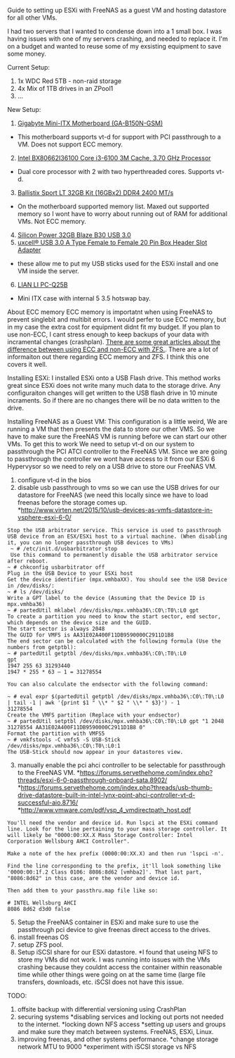 Guide to setting up ESXi with FreeNAS as a guest VM and hosting datastore for all other VMs.

I had two servers that I wanted to condense down into a 1 small box. I was having issues with one of my servers crashing, and needed to replace it. I'm on a budget and wanted to reuse some of my exsisting equipment to save some money.

Current Setup:
1. 1x WDC Red 5TB - non-raid storage
2. 4x Mix of 1TB drives in an ZPool1 
3. ...

New Setup:

1. [Gigabyte Mini-ITX Motherboard (GA-B150N-GSM)](https://www.amazon.com/gp/product/B019GZC908/ref=oh_aui_detailpage_o01_s01?ie=UTF8&psc=1)
  * This motherboard supports vt-d for support with PCI passthrough to a VM. Does not support ECC memory.
2. [Intel BX80662I36100 Core i3-6100 3M Cache, 3.70 GHz Processor](https://www.amazon.com/gp/product/B015VPX2EO/ref=oh_aui_detailpage_o01_s01?ie=UTF8&psc=1)
  * Dual core processor with 2 with two hyperthreaded cores. Supports vt-d.
3. [Ballistix Sport LT 32GB Kit (16GBx2) DDR4 2400 MT/s](https://www.amazon.com/gp/product/B01B4F3IJY/ref=oh_aui_detailpage_o00_s00?ie=UTF8&psc=1)
  * On the motherboard supported memory list. Maxed out supported memory so I wont have to worry about running out of RAM for additional VMs. Not ECC memory.
4. [Silicon Power 32GB Blaze B30 USB 3.0](https://www.amazon.com/gp/product/B00H7PBWK8/ref=oh_aui_detailpage_o01_s00?ie=UTF8&psc=1)
5. [uxcell® USB 3.0 A Type Female to Female 20 Pin Box Header Slot Adapter](https://www.amazon.com/gp/product/B007PODI1W/ref=oh_aui_detailpage_o01_s00?ie=UTF8&psc=1)
  * these allow me to put my USB sticks used for the ESXi install and one VM inside the server.
6. [LIAN LI PC-Q25B](http://www.newegg.com/Product/Product.aspx?Item=N82E16811112339)
  * Mini ITX case with internal 5 3.5 hotswap bay.
  
About ECC memory
ECC memory is importatnt when using FreeNAS to prevent singlebit and multibit errors. I would perfer to use ECC memory, but in my case the extra cost for equipment didnt fit my budget. If you plan to use non-ECC, I cant stress enough to keep backups of your data with incramental changes (crashplan). [There are some great articles about the difference between using ECC and non-ECC with ZFS.](http://jrs-s.net/2015/02/03/will-zfs-and-non-ecc-ram-kill-your-data/). There are a lot of informaiton out there regarding ECC memory and ZFS. I think this one covers it well. 

Installing ESXi:
I installed ESXi onto a USB Flash drive. This method works great since ESXi does not write many much data to the storage drive. Any configuraiton changes will get written to the USB flash drive in 10 minute incraments. So if there are no changes there will be no data written to the drive.

Installing FreeNAS as a Guest VM:
This configuration is a little weird, We are running a VM that then presents the data to store our other VMS. So we have to make sure the FreeNAS VM is running before we can start our other VMs. To get this to work We need to setup vt-d on our system to passthrough the PCI ATCI controller to the FreeNAS VM. Since we are going to passthrough the controller we wont have access to it from our ESXi 6 Hypervysor so we need to rely on a USB drive to store our FreeNAS VM.

1. configure vt-d in the bios
2. disable usb passthrough to vms so we can use the USB drives for our datastore for FreeNAS (we need this locally since we have to load freenas before the storage comes up.
 *http://www.virten.net/2015/10/usb-devices-as-vmfs-datastore-in-vsphere-esxi-6-0/
```
Stop the USB arbitrator service. This service is used to passthrough USB device from an ESX/ESXi host to a virtual machine. (When disabling it, you can no longer passthrough USB devices to VMs)
 ~ # /etc/init.d/usbarbitrator stop
 Use this command to permanently disable the USB arbitrator service after reboot.
~ # chkconfig usbarbitrator off
Plug in the USB Device to your ESXi host
Get the device identifier (mpx.vmhbaXX). You should see the USB Device in /dev/disks/:
~ # ls /dev/disks/
Write a GPT label to the device (Assuming that the Device ID is mpx.vmhba36)
~ # partedUtil mklabel /dev/disks/mpx.vmhba36\:C0\:T0\:L0 gpt
To create a partition you need to know the start sector, end sector, which depends on the device size and the GUID.
The start sector is always 2048
The GUID for VMFS is AA31E02A400F11DB9590000C2911D1B8
The end sector can be calculated with the following formula (Use the numbers from getptbl):
~ # partedUtil getptbl /dev/disks/mpx.vmhba36\:C0\:T0\:L0
gpt
1947 255 63 31293440
1947 * 255 * 63 – 1 = 31278554

You can also calculate the endsector with the following command:

~ # eval expr $(partedUtil getptbl /dev/disks/mpx.vmhba36\:C0\:T0\:L0 | tail -1 | awk '{print $1 " \\* " $2 " \\* " $3}') - 1
31278554
Create the VMFS partition (Replace with your endsector)
~ # partedUtil setptbl /dev/disks/mpx.vmhba36\:C0\:T0\:L0 gpt "1 2048 31278554 AA31E02A400F11DB9590000C2911D1B8 0"
Format the partition with VMFS5
~ # vmkfstools -C vmfs5 -S USB-Stick /dev/disks/mpx.vmhba36\:C0\:T0\:L0:1
The USB-Stick should now appear in your datastores view.
```
3. manually enable the pci ahci controller to be selectable for passthrough to the FreeNAS VM.
 *https://forums.servethehome.com/index.php?threads/esxi-6-0-passthrough-onboard-sata.8902/
 *https://forums.servethehome.com/index.php?threads/usb-thumb-drive-datastore-built-in-intel-lynx-point-ahci-controller-vt-d-successful-aio.8716/
 *http://www.vmware.com/pdf/vsp_4_vmdirectpath_host.pdf
```
You'll need the vendor and device id. Run lspci at the ESXi command line. Look for the line pertaining to your mass storage controller. It will likely be "0000:00:XX.X Mass Storage Controller: Intel Corporation Wellsburg AHCI Controller".

Make a note of the hex prefix (0000:00:XX.X) and then run 'lspci -n'.

Find the line corresponding to the prefix, it'll look something like '0000:00:1f.2 Class 0106: 8086:8d62 [vmhba2]'. That last part, "8086:8d62" in this case, are the vendor and device id.

Then add them to your passthru.map file like so:

# INTEL Wellsburg AHCI
8086 8d62 d3d0 false

```
5. Setup the FreeNAS container in ESXi and make sure to use the passthrough pci device to give freenas direct access to the drives.
4. install freenas OS
6. setup ZFS pool.
7. Setup iSCSI share for our ESXi datastore.
 *I found that useing NFS to store my VMs did not work. I was running into issues with the VMs crashing because they couldnt access the container within reasonable time while other things were going on at the same time (large file transfers, downloads, etc. iSCSI does not have this issue.

TODO:

1. offsite backup with differential versioning using CrashPlan 
1. securing systems
 *disabling services and locking out ports not needed to the internet.
 *locking down NFS access
 *setting up users and groups and make sure they match between systems. FreeNAS, ESXi, Linux.
2. improving freenas, and other systems performance.
 *change storage network MTU to 9000
 *experiment with iSCSI storage vs NFS
